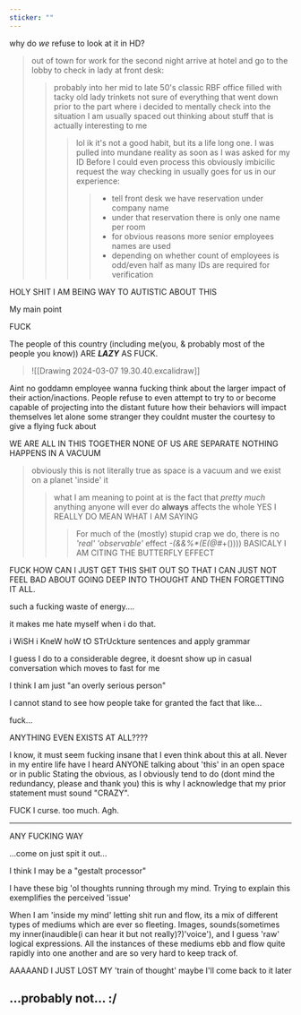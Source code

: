 ```yaml
---
sticker: ""
---
```

why do *we* refuse to look at it in HD?
> out of town for work for the second night
> arrive at hotel and go to the lobby to check in
> lady at front desk:
> > probably into her mid to late 50's
> > classic RBF
> > office filled with tacky old lady trinkets
> not sure of everything that went down prior to the part where i decided to mentally check into the situation
> >I am usually spaced out thinking about stuff that is actually interesting to me
> >>lol ik it's not a good habit, but its a life long one.
> > I was pulled into mundane reality as soon as I was asked for my ID
> > Before I could even process this obviously imbicilic request
> >> the way checking in usually goes for us in our experience:
> >>> - tell front desk we have reservation under company name
> >>> - under that reservation there is only one name per room
> >>> - for obvious reasons more senior employees names are used
> >>> - depending on whether count of employees is odd/even half as many IDs are required for verification

HOLY SHIT I AM BEING WAY TO AUTISTIC ABOUT THIS

My main point

FUCK

The people of this country (including me(you, & probably most of the people you know)) ARE ***LAZY*** AS FUCK.
> ![[Drawing 2024-03-07 19.30.40.excalidraw]]


Aint no goddamn employee wanna fucking think about the larger impact of their action/inactions. People refuse to even attempt to try to or become capable of projecting into the distant future how their behaviors will impact themselves let alone some stranger they couldnt muster the courtesy to give a flying fuck about

WE ARE ALL IN THIS TOGETHER
NONE OF US ARE SEPARATE
NOTHING HAPPENS IN A VACUUM
>obviously this is not literally true as space is a vacuum and we exist on a planet 'inside' it
>> what I am meaning to point at is the fact that *pretty much* anything anyone will ever do **always** affects the whole
>> YES I REALLY DO MEAN WHAT I AM SAYING
>>> For much of the (mostly) stupid crap we do, there is no *'real'* *'observable'* effect _-*(&&*%*(E(@#_+())))
BASICALY I AM CITING THE BUTTERFLY EFFECT

FUCK HOW CAN I JUST GET THIS SHIT OUT SO THAT I CAN JUST NOT FEEL BAD ABOUT GOING DEEP INTO THOUGHT AND THEN FORGETTING IT ALL.

such a fucking waste of energy....

it makes me hate myself when i do that.

i WiSH i KneW hoW tO STrUckture sentences and apply grammar

I guess I do to a considerable degree, it doesnt show up in casual conversation which moves to fast for me

I think I am just "an overly serious person"

I cannot stand to see how people take for granted the fact that like...

fuck...

ANYTHING EVEN EXISTS AT ALL????

I know, it must seem fucking insane that I even think about this at all.
Never in my entire life have I heard ANYONE talking about 'this' in an open space or in public
Stating the obvious, as I obviously tend to do (dont mind the redundancy, please and thank you) this is why I acknowledge that my prior statement must sound "CRAZY".

FUCK
I curse. too much. Agh.

---
ANY FUCKING WAY

...come on just spit it out...

I think I may be a "gestalt processor"

I have these big 'ol thoughts running through my mind.
Trying to explain this exemplifies the perceived 'issue'

When I am 'inside my mind' letting shit run and flow, its a mix of different types of mediums which are ever so fleeting. Images, sounds(sometimes my inner(inaudible(i can hear it but not really)?)'voice'), and I guess 'raw' logical expressions. All the instances of these mediums ebb and flow quite rapidly into one another and are so very hard to keep track of.

AAAAAND I JUST LOST MY 'train of thought'
maybe I'll come back to it later

...probably not...
:/
---